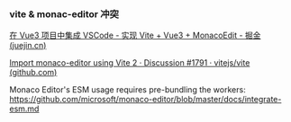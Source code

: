 ### vite & monac-editor 冲突

[在 Vue3 项目中集成 VSCode - 实现 Vite + Vue3 + MonacoEdit - 掘金 (juejin.cn)](https://juejin.cn/post/6933463466111926286)

[Import monaco-editor using Vite 2 · Discussion #1791 · vitejs/vite (github.com)](https://github.com/vitejs/vite/discussions/1791)

 Monaco Editor's ESM usage requires pre-bundling the workers: https://github.com/microsoft/monaco-editor/blob/master/docs/integrate-esm.md